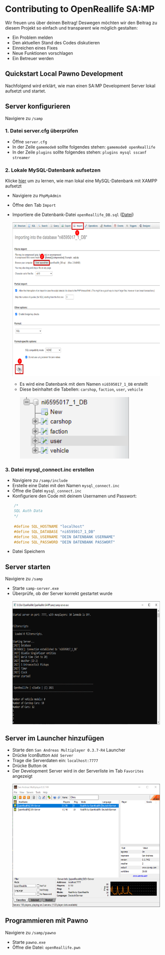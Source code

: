 # Contributing to OpenReallife SA:MP

Wir freuen uns über deinen Beitrag! Deswegen möchten wir den Beitrag zu diesem Projekt so einfach und transparent wie möglich gestalten:

- Ein Problem melden
- Den aktuellen Stand des Codes diskutieren
- Einreichen eines Fixes
- Neue Funktionen vorschlagen
- Ein Betreuer werden

## Quickstart Local Pawno Development

Nachfolgend wird erklärt, wie man einen SA:MP Development Server lokal aufsetzt und startet.

## Server konfigurieren

Navigiere zu `/samp`

### 1. Datei server.cfg überprüfen

- Öffne `server.cfg`
- In der Zeile `gamemode0` sollte folgendes stehen: `gamemode0 openReallife`
- In der Zeile `plugins` sollte folgendes stehen: `plugins mysql sscanf streamer`

### 2. Lokale MySQL-Datenbank aufsetzen

Klicke [hier](https://www.javatpoint.com/creating-mysql-database-with-xampp) um zu lernen, wie man lokal eine MySQL-Datenbank mit XAMPP aufsetzt

- Navigiere zu `PhpMyAdmin`
- Öffne den Tab `Import`
- Importiere die Datenbank-Datei `openReallife_DB.sql` ([Datei](https://raw.githubusercontent.com/OpenReallife/OpenReallife-SAMP/main/openReallife_DB.sql))
  </br>
  </br>
  <img height=500 src="https://raw.githubusercontent.com/OpenReallife/OpenReallife-SAMP/main/SetupMySQL.png"/>

  - Es wird eine Datenbank mit dem Namen `ni6595017_1_DB` erstellt
  - Diese beinhaltet die Tabellen: `carshop`, `faction`, `user`, `vehicle`
    </br>
    </br>
    <img height=200 src="https://raw.githubusercontent.com/OpenReallife/OpenReallife-SAMP/main/DB.png"/>

### 3. Datei mysql_connect.inc erstellen

- Navigiere zu `/samp/include`
- Erstelle eine Datei mit den Namen `mysql_connect.inc`
- Öffne die Datei `mysql_connect.inc`
- Konfiguriere den Code mit deinem Usernamen und Passwort:

```c++
    /*
	SQL Auth Data
    */

    #define SQL_HOSTNAME "localhost"
    #define SQL_DATABASE "ni6595017_1_DB"
    #define SQL_USERNAME "DEIN DATENBANK USERNAME"
    #define SQL_PASSWORD "DEIN DATENBANK PASSWORT"
```

- Datei Speichern

## Server starten

Navigiere zu `/samp`

- Starte `samp-server.exe`
- Überprüfe, ob der Server korrekt gestartet wurde
  </br>
  </br>
  <img height=400 src="https://raw.githubusercontent.com/OpenReallife/OpenReallife-SAMP/main/SampServer.png"/>

## Server im Launcher hinzufügen

- Starte den `San Andreas Multiplayer 0.3.7-R4` Launcher
- Drücke IconButton `Add Server`
- Trage die Serverdaten ein: `localhost:7777`
- Drücke Button `OK`
- Der Development Server wird in der Serverliste im Tab `Favorites` angezeigt
  </br>
  </br>
  <img height=400 src="https://raw.githubusercontent.com/OpenReallife/OpenReallife-SAMP/main/SAMPLauncher.png"/>

## Programmieren mit Pawno

Navigiere zu `/samp/pawno`

- Starte `pawno.exe`
- Öffne die Datei: `openReallife.pwn`
